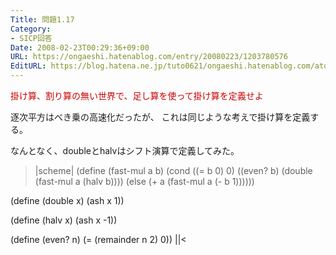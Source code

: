 ```yaml
---
Title: 問題1.17
Category:
- SICP回答
Date: 2008-02-23T00:29:36+09:00
URL: https://ongaeshi.hatenablog.com/entry/20080223/1203780576
EditURL: https://blog.hatena.ne.jp/tuto0621/ongaeshi.hatenablog.com/atom/entry/6435922169449193132
---
```


<span style="color:#CC0000;">掛け算、割り算の無い世界で、足し算を使って掛け算を定義せよ</span>

逐次平方はべき乗の高速化だったが、
これは同じような考えで掛け算を定義する。

なんとなく、doubleとhalvはシフト演算で定義してみた。

>|scheme|
(define (fast-mul a b)
  (cond ((= b 0) 0)
	((even? b) (double (fast-mul a (halv b))))
	(else (+ a (fast-mul a (- b 1))))))

(define (double x) (ash x 1))

(define (halv x) (ash x -1))

(define (even? n)
  (= (remainder n 2) 0))
||<
